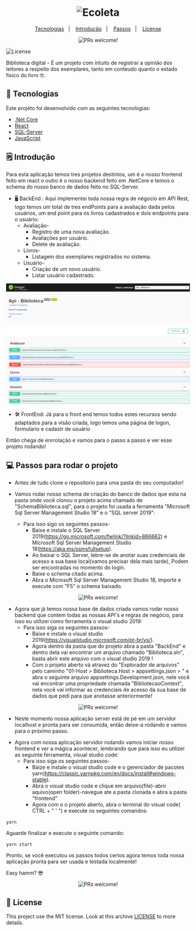 <h1 align="center">
    <img alt="Ecoleta" title="Ecoleta" src="https://github.com/reginaldobrz/LibraryControll/blob/master/frontend/src/assets/logo.png" width="220px" />
</h1>
<p align="center">
  <a href="#-tecnologias">Tecnologias</a>&nbsp;&nbsp;&nbsp;|&nbsp;&nbsp;&nbsp;
  <a href="#-introdução">Introdução</a>&nbsp;&nbsp;&nbsp;|&nbsp;&nbsp;&nbsp;
  <a href="#-passos-para-rodar-o-projeto">Passos</a>&nbsp;&nbsp;&nbsp;|&nbsp;&nbsp;&nbsp;
  <a href="#memo-license">License</a>
</p>

<p align="center">  
 <img src="https://img.shields.io/static/v1?label=PRs&message=welcome&color=7159c1&labelColor=000000" alt="PRs welcome!" />

<img alt="License" src="https://img.shields.io/static/v1?label=license&message=MIT&color=7159c1&labelColor=000000"></p>

Biblioteca digital - É um projeto com intuito de registrar a opinião dos leitores a respeito dos exemplares, tanto em conteudo quanto o estado fisico do livro 🤓.

## 🚀 Tecnologias
Este projéto foi desenvolvido com as seguintes tecnologias:

- [.Net Core](https://dotnet.microsoft.com/)
- [React](https://reactjs.org)
- [SQL-Server](https://www.microsoft.com/pt-br/sql-server?rtc=1)
- [JavaScript](https://www.javascript.com/)

## 🗒 Introdução 
Para esta aplicação temos tres projetos destintos, um é o nosso frontend feito em react o outro é o nosso backend feito em .NetCore e temos o schema do nosso banco de dados feito no SQL-Server.

* 🖥 BackEnd : Aqui implementei toda nossa regra de négocio em API Rest, logo temos um total de tres endPoints para a avaliação dada pelos usuários, um end point para os livros cadastrados e dois endpoints para o usuário:
    * Avaliação-
        - Registro de uma nova avaliação.
        - Avaliações por usuário.
        - Delete de avaliação.
    * Livros-
        - Listagem dos exemplares registrados no sistema.
    * Usuário-
        - Criação de um novo usuário.
        - Listar usuário cadastrado.
        
        
<p align="center"><img src="https://github.com/reginaldobrz/LibraryControl/blob/master/img/swaggerImg.png" alt="PRs welcome!" />
    

* 🛠 FrontEnd: Já para o front end temos todos estes recursos sendo adaptados para a visão criada, logo temos uma página de logon, formulario e cadastr de usuário

Então chega de enrrolação e vamos para o passo a passo e ver esse projeto rodando!


## 💻 Passos para rodar o projeto

* Antes de tudo clone o repositorio para uma pasta do seu computador!

* Vamos rodar nosso schema de criação do banco de dados que esta na pasta onde você clonou o projeto acima chamado de "SchemaBiblioteca.sql",
para o projeto foi usada a ferramenta "Microsoft Sql Server Management Studio 18" e o "SQL server 2019":
    * Para isso sigo os seguintes passos-
        - Baixe e instale o SQL Server 2019(https://go.microsoft.com/fwlink/?linkid=866662) e Microsoft Sql Server Management Studio 18(https://aka.ms/ssmsfullsetup).
        - Ao baixar o SQL Server, lebre-se de anotar suas credenciais de acesso a sua base local(vamos precisar dela mais tarde), Podem ser encontradas no momento do login.
        - Baixe o schema citado acima.
        - Abra o Microsoft Sql Server Management Studio 18, importe e execute com "F5" o schema baixado.
        
<p align="center"><img src="https://github.com/reginaldobrz/LibraryControll/blob/master/img/sQLSERVER.png" alt="PRs welcome!" />
    
        
* Agora que já temos nossa base de dados criada vamos rodar nosso backend que contem todas as nossas API's e regras de negócio, para isso eu utilizei como ferramenta o visual studio 2019:
    * Para isso siga os seguintes passos-
        - Baixe e instale o visual studio 2019(https://visualstudio.microsoft.com/pt-br/vs/).
        - Agora dentro da pasta que do projeto abra a pasta "BackEnd" e dentro dela vai encontrar um arquivo chamado "Biblioteca.sln", basta abrir este arquivo com o visual studio 2019 !
        - Com o projeto aberto vá atravez do "Explorador de arquivos" pelo caminho "01-Host > Biblioteca.Host > appsettings.json > " e abra o seguinte arquivo appsettings.Development.json, nele você vai encontrar uma propriedade chamada "BibliotecaoContext", nela você vai informar as credenciais de acesso da sua base de dados que pedi para que anotasse anteriormente!
    
<p align="center"><img src="https://github.com/reginaldobrz/LibraryControll/blob/master/img/StringCone.png" alt="PRs welcome!" />
    
  - Neste momento nossa aplicação server está de pé em um servidor localhost e pronta para ser consumida, então deixe-a rodando e vamos para o próximo passo.
    
* Agora com nossa aplicação servidor rodando vamos iniciar nosso frontend e ver a mágica acontecer, lembrando que para isso eu utilizei as seguinte ferramenta, visual studio code:
    * Para isso siga os seguintes passos-
        - Baize e instale o visual studio code e o gerenciador de pacotes yarn(https://classic.yarnpkg.com/en/docs/install#windows-stable).
        - Abra o visual studio code e clique em arquivo(file)-abrir aquivo(open folder)-navegue ate a pasta clonada e abra a pasta "frontend"
        - Agora com o o projeto aberto, abra o terminal do visual code( CTRL + " ' ") e execute os seguintes comandos:
````
yarn 
````
Aguarde finalizar e execute o seguinte comando:
````
yarn start 
````

Pronto, se você executou os passos todos certos agora temos toda nossa aplicação pronta para ser usada e testada localmente!

Easy hamm? 😎

<p align="center"><img src="https://i.pinimg.com/originals/4e/9e/6f/4e9e6f979347906a426adcbe57fd3259.gif" alt="PRs welcome!" />


## :memo: License

This project use the MIT license. Look at this archive [LICENSE](LICENSE) to more details.


